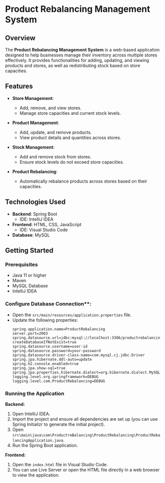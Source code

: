 # Product Rebalancing Management System

## Overview
The **Product Rebalancing Management System** is a web-based application designed to help businesses manage their inventory across multiple stores effectively. It provides functionalities for adding, updating, and viewing products and stores, as well as redistributing stock based on store capacities.

## Features
- **Store Management**:
  - Add, remove, and view stores.
  - Manage store capacities and current stock levels.

- **Product Management**:
  - Add, update, and remove products.
  - View product details and quantities across stores.

- **Stock Management**:
  - Add and remove stock from stores.
  - Ensure stock levels do not exceed store capacities.

- **Product Rebalancing**:
  - Automatically rebalance products across stores based on their capacities.

## Technologies Used
- **Backend**: Spring Boot
  - IDE: IntelliJ IDEA
- **Frontend**: HTML, CSS, JavaScript
  - IDE: Visual Studio Code
- **Database**: MySQL

## Getting Started
### Prerequisites
- Java 11 or higher
- Maven
- MySQL Database
- IntelliJ IDEA




 ### Configure Database Connection**:
   - Open the `src/main/resources/application.properties` file.
   - Update the following properties:
     ```properties
     spring.application.name=ProductRebalancing
     server.port=2003
     spring.datasource.url=jdbc:mysql://localhost:3306/productrebalancing?createDatabaseIfNotExist=true
     spring.datasource.username=user-id
     spring.datasource.password=your-password
     spring.datasource.driver-class-name=com.mysql.cj.jdbc.Driver
     spring.jpa.hibernate.ddl-auto=update
     spring.h2.console.enabled=true
     spring.jpa.show-sql=true
     spring.jpa.properties.hibernate.dialect=org.hibernate.dialect.MySQL8Dialect
     logging.level.org.springframework=DEBUG
     logging.level.com.ProductRebalancing=DEBUG
     ```

### Running the Application

**Backend:**

1. Open IntelliJ IDEA.
2. Import the project and ensure all dependencies are set up (you can use Spring Initializr to generate the initial project).
3. Open `src\main\java\com\ProductreBalancing\ProductRebalancing\ProductRebalancingApplication.java`.
4. Run the Spring Boot application.

**Frontend:**

1. Open the `index.html` file in Visual Studio Code.
2. You can use Live Server or open the HTML file directly in a web browser to view the application.
